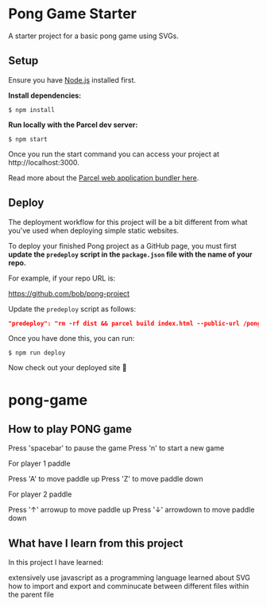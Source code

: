 # Pong Game Starter

A starter project for a basic pong game using SVGs.

## Setup

Ensure you have [Node.js](https://nodejs.org/en/) installed first.

**Install dependencies:**

`$ npm install`

**Run locally with the Parcel dev server:**

`$ npm start`

Once you run the start command you can access your project at http://localhost:3000.

Read more about the [Parcel web application bundler here](https://parceljs.org/).

## Deploy

The deployment workflow for this project will be a bit different from what you've used when deploying simple static websites.

To deploy your finished Pong project as a GitHub page, you must first **update the `predeploy` script in the `package.json` file with the name of your repo.**

For example, if your repo URL is:

https://github.com/bob/pong-project

Update the `predeploy` script as follows:

```json
"predeploy": "rm -rf dist && parcel build index.html --public-url /pong-project",
```

Once you have done this, you can run:

`$ npm run deploy`

Now check out your deployed site 🙂
# pong-game

## How to play PONG game
Press 'spacebar' to pause the game Press 'n' to start a new game

For player 1 paddle

Press 'A' to move paddle up Press 'Z' to move paddle down

For player 2 paddle

Press '↑' arrowup to move paddle up Press '↓' arrowdown to move paddle down

## What have I learn from this project
In this project I have learned:

extensively use javascript as a programming language
learned about SVG
how to import and export and comminucate between different files within the parent file